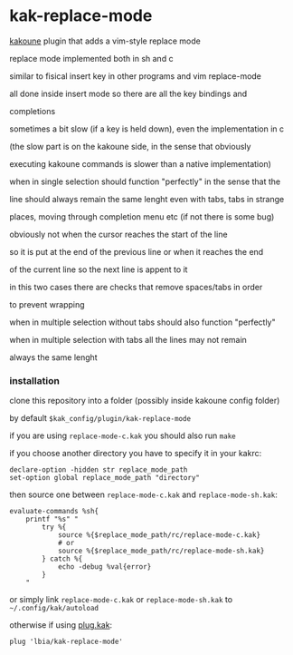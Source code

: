 # kak-replace-mode

[kakoune](https://github.com/mawww/kakoune)
plugin that adds a vim-style replace mode

replace mode implemented both in sh and c

similar to fisical insert key in other programs and vim replace-mode

all done inside insert mode so there are all the key bindings and

completions

sometimes a bit slow (if a key is held down), even the implementation in c

(the slow part is on the kakoune side, in the sense that obviously

executing kakoune commands is slower than a native implementation)

when in single selection should function "perfectly" in the sense that the

line should always remain the same lenght even with tabs, tabs in strange

places, moving through completion menu etc (if not there is some bug)

obviously not when the cursor reaches the start of the line

so it is put at the end of the previous line or when it reaches the end

of the current line so the next line is appent to it

in this two cases there are checks that remove spaces/tabs in order

to prevent wrapping

when in multiple selection without tabs should also function "perfectly"

when in multiple selection with tabs all the lines may not remain

always the same lenght

### installation

clone this repository into a folder (possibly inside kakoune config folder)

by default `$kak_config/plugin/kak-replace-mode`

if you are using `replace-mode-c.kak` you should also run `make`

if you choose another directory you have to specify it in your kakrc:
```
declare-option -hidden str replace_mode_path
set-option global replace_mode_path "directory"
```
then source one between `replace-mode-c.kak` and `replace-mode-sh.kak`:
```
evaluate-commands %sh{
    printf "%s" "
        try %{
            source %{$replace_mode_path/rc/replace-mode-c.kak}
            # or
            source %{$replace_mode_path/rc/replace-mode-sh.kak}
        } catch %{
            echo -debug %val{error}
        }
    "
```
or simply link `replace-mode-c.kak` or `replace-mode-sh.kak` to
`~/.config/kak/autoload`

otherwise if using [plug.kak](https://github.com/andreyorst/plug.kak):
```
plug 'lbia/kak-replace-mode'
```
